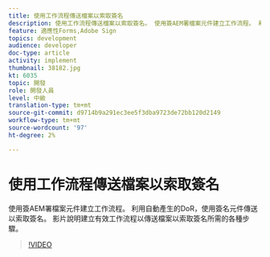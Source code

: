 ```yaml
---
title: 使用工作流程傳送檔案以索取簽名
description: 使用工作流程傳送檔案以索取簽名。 使用簽AEM署檔案元件建立工作流程。 利用自動產生的DoR，使用簽名元件傳送以索取簽名。 影片說明建立有效工作流程以傳送檔案以索取簽名所需的各種步驟。
feature: 適應性Forms,Adobe Sign
topics: development
audience: developer
doc-type: article
activity: implement
thumbnail: 38182.jpg
kt: 6035
topic: 開發
role: 開發人員
level: 中級
translation-type: tm+mt
source-git-commit: d9714b9a291ec3ee5f3dba9723de72bb120d2149
workflow-type: tm+mt
source-wordcount: '97'
ht-degree: 2%

---
```


# 使用工作流程傳送檔案以索取簽名

使用簽AEM署檔案元件建立工作流程。 利用自動產生的DoR，使用簽名元件傳送以索取簽名。
影片說明建立有效工作流程以傳送檔案以索取簽名所需的各種步驟。

>[!VIDEO](https://video.tv.adobe.com/v/38182/?quality=9&learn=on)